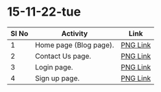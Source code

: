 # 15-11-22-tue

| Sl No | Activity               | Link                                |
| ----- | ---------------------- | ----------------------------------- |
| 1     | Home page (Blog page). | [PNG Link](./Design/blog.png)       |
| 2     | Contact Us page.       | [PNG Link](./Design/contact_us.png) |
| 3     | Login page.            | [PNG Link](./Design/login.png)      |
| 4     | Sign up page.          | [PNG Link](./Design/sigup.png)      |